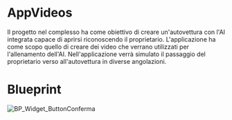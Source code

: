 # AppVideos
Il progetto nel complesso ha come obiettivo di creare un'autovettura con l'AI integrata capace di aprirsi riconoscendo il proprietario.
L'applicazione ha come scopo quello di creare dei video che verrano utilizzati per l'allenamento dell'AI.
Nell'applicazione verrà simulato il passaggio del proprietario verso all'autovettura in diverse angolazioni.

# Blueprint
![BP_Widget_ButtonConferma](https://github.com/user-attachments/assets/83a7ec20-d72d-43f8-9281-f86773c39a26)
